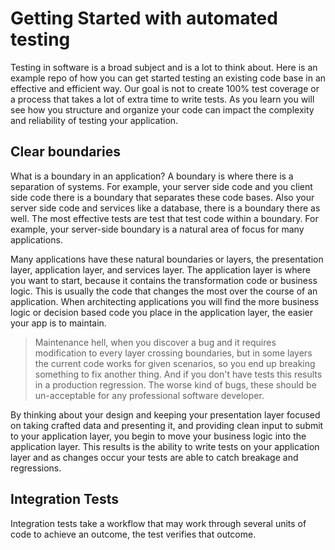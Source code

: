 # Getting Started with automated testing

Testing in software is a broad subject and is a lot to think about. Here is an example repo of how you can get started testing an existing code base in an effective and efficient way. Our goal is not to create 100% test coverage or a process that takes a lot of extra time to write tests. As you learn you will see how you structure and organize your code can impact the complexity and reliability of testing your application.

## Clear boundaries

What is a boundary in an application? A boundary is where there is a separation of systems. For example, your server side code and you client side code there is a boundary that separates these code bases. Also your server side code and services like a database, there is a boundary there as well. The most effective tests are test that test code within a boundary. For example, your server-side boundary is a natural area of focus for many applications.

Many applications have these natural boundaries or layers, the presentation layer, application layer, and services layer. The application layer is where you want to start, because it contains the transformation code or business logic. This is usually the code that changes the most over the course of an application. When architecting applications you will find the more business logic or decision based code you place in the application layer, the easier your app is to maintain.

> Maintenance hell, when you discover a bug and it requires modification to every layer crossing boundaries, but in some layers the current code works for given scenarios, so you end up breaking something to fix another thing. And if you don't have tests this results in a production regression. The worse kind of bugs, these should be un-acceptable for any professional software developer.

By thinking about your design and keeping your presentation layer focused on taking crafted data and presenting it, and providing clean input to submit to your application layer, you begin to move your business logic into the application layer. This results is the ability to write tests on your application layer and as changes occur your tests are able to catch breakage and regressions.

## Integration Tests

Integration tests take a workflow that may work through several units of code to achieve an outcome, the test verifies that outcome. 